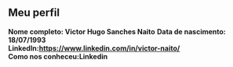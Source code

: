 Meu perfil
-------

**Nome completo: Victor Hugo Sanches Naito**
**Data de nascimento: 18/07/1993**   
**LinkedIn:https://www.linkedin.com/in/victor-naito/**    
**Como nos conheceu:Linkedin**   